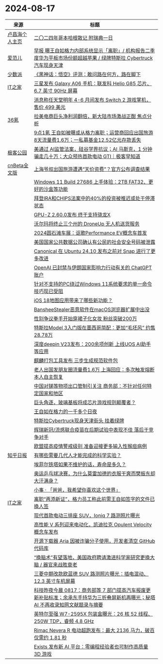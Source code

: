 ﻿# 2024-08-17

|来源|标题|
|---|---|
|[卢昌海个人主页](https://www.changhai.org//feed.xml)|[二〇二四年哥本哈根散记 附瑞典一日 ](https://www.changhai.org/articles/miscellaneous/misc/2024_Copenhagen.php)|
|[爱范儿](https://www.ifanr.com/feed)|[早报 曝王自如格力内部系统显示「离职」/ 机构报告二季度华为平板市场份额超越苹果 / 绿牌特斯拉 Cybertruck 汽车现身天津](https://www.ifanr.com/1596381?utm_source=rss&utm_medium=rss&utm_campaign=)|
|[少数派](https://sspai.com/feed)|[《黑神话：悟空》评测：敢问路在何方，路在脚下](https://sspai.com/post/91560)|
|[IT之家](https://www.ithome.com/rss/)|[三星发布 Galaxy A06 手机：联发科 Helio G85 芯片、6.7 英寸 90Hz 屏幕](https://www.ithome.com/0/789/134.htm)|
||[消息称任天堂明年 4-6 月间发布 Switch 2 游戏掌机，售价 499 美元](https://www.ithome.com/0/789/133.htm)|
|[36氪](http://36kr.com/feed)|[拉美电商巨头净利润翻倍，新大陆市场激战正酣 焦点分析](https://36kr.com/p/2909006817647232?f=rss)|
||[9点1氪 王自如被曝或从格力离职；运营商回应出国旅游8天流量费1.6万；一私募基金12.52亿元存款丢失](https://36kr.com/p/2909064323701633?f=rss)|
|[极客公园](http://feeds.geekpark.net/)|[美通过 AI监管法案，硅谷学界抗议；AI 马斯克，1 分钟骗走几十万；大众预热首款电动 GTI｜极客早知道](http://www.geekpark.net/news/339369)|
|[cnBeta全文版](http://feeds2.feedburner.com/cnbeta-full)|[上海爷叔出国旅游遭遇“天价资费”？官方公布调查结果](https://m.cnbeta.com.tw/view/1442538.htm)|
||[Windows 11 Build 27686 上手体验：2TB FAT32、更好的沙盒等功能](https://m.cnbeta.com.tw/view/1442537.htm)|
||[拜登IRA和CHIPS法案中的40%的投资被推迟或处于停滞状态](https://m.cnbeta.com.tw/view/1442535.htm)|
||[GPU-Z 2.60.0发布 终于支持骁龙X](https://m.cnbeta.com.tw/view/1442534.htm)|
||[沃尔玛将终止三个州的 DroneUp 无人机送货服务](https://m.cnbeta.com.tw/view/1442533.htm)|
||[2024圆石滩车展：讴歌Performance EV概念车首发](https://m.cnbeta.com.tw/view/1442532.htm)|
||[美国国家公共数据公司确认有公民的社会安全号码被泄露](https://m.cnbeta.com.tw/view/1442531.htm)|
||[Canonical 在 Ubuntu 24.10 发布之前对 Snap 进行了更多改进](https://m.cnbeta.com.tw/view/1442524.htm)|
||[OpenAI 已封禁与伊朗国家影响力行动有关的 ChatGPT 账户](https://m.cnbeta.com.tw/view/1442523.htm)|
||[针对不支持的PC绕过Windows 11系统要求的单一命令技巧现已受阻](https://m.cnbeta.com.tw/view/1442522.htm)|
||[iOS 18地图应用带来了哪些新功能？](https://m.cnbeta.com.tw/view/1442521.htm)|
||[BansheeStealer恶意软件在macOS浏览器扩展中出没](https://m.cnbeta.com.tw/view/1442519.htm)|
||[性别争议拳手开始穿裙子化女妆 粉丝突破200万](https://m.cnbeta.com.tw/view/1442518.htm)|
||[特斯拉Model 3入门版在墨西哥简配：更加“毛坯风” 约售28.78万](https://m.cnbeta.com.tw/view/1442517.htm)|
||[深度deepin V23发布：200余项创新 上线UOS AI助手等应用](https://m.cnbeta.com.tw/view/1442516.htm)|
||[麒麟打包工具发布 三步生成规范软件包](https://m.cnbeta.com.tw/view/1442514.htm)|
||[老人出国发朋友圈流量费1.6万 上海回应：多次触发熔断 本人自主恢复](https://m.cnbeta.com.tw/view/1442513.htm)|
||[中国对锑等物项出口管制引关注 商务部：不针对任何特定国家和地区](https://m.cnbeta.com.tw/view/1442512.htm)|
||[巨头角逐，玻璃基板将成芯片游戏规则颠覆者？](https://m.cnbeta.com.tw/view/1442508.htm)|
||[王自如在格力的一千多个日夜](https://m.cnbeta.com.tw/view/1442507.htm)|
||[特斯拉Cybertruck现身天津街头 挂着绿牌](https://m.cnbeta.com.tw/view/1442506.htm)|
||[辉瑞新冠/流感联合疫苗在后期试验中表现不佳 落后于竞争对手](https://m.cnbeta.com.tw/view/1442505.htm)|
||[欧盟提高疫情警戒级别 准备迎接更多输入性猴痘病例](https://m.cnbeta.com.tw/view/1442504.htm)|
|[知乎日报](https://feedx.net/rss/zhihudaily.xml)|[有哪些需要几代人才能完成的科学实验？](https://daily.zhihu.com/story/9774666)|
||[埃菲尔铁塔如果不维护的话，寿命是多久？](https://daily.zhihu.com/story/9774670)|
||[奥运乒乓球决赛，为什么莫雷加德的衣服干爽而樊振东却大汗满身？](https://daily.zhihu.com/story/9774679)|
||[小事 · 「爸爸，我希望你喜欢这个世界」](https://daily.zhihu.com/story/9774663)|
|[IT之家](https://www.ithome.com/rss/)|[离职“再添新证”，格力员工称此前需王自如签字的文件已换人签](https://www.ithome.com/0/789/127.htm)|
||[现代首款电动三排座 SUV，Ioniq 7 路测照片曝光](https://www.ithome.com/0/789/126.htm)|
||[高性能 V 系列迎来电动化，凯迪拉克 Opulent Velocity 概念车发布](https://www.ithome.com/0/789/125.htm)|
||[开源下载器 Aria 因被诈骗分子使用，开发者清空 GitHub 代码库](https://www.ithome.com/0/789/124.htm)|
||[“换脑术”有望落地，美国政府聘请激进科学家研究更换大脑 / 器官来战胜衰老](https://www.ithome.com/0/789/122.htm)|
||[三菱中期改款欧蓝德 SUV 路测照片曝光：插电混动、12.3 英寸车机屏幕](https://www.ithome.com/0/789/121.htm)|
||[科技昨夜今晨 0817：商务部等 7 部门提高汽车报废更新补贴标准；余承东手持华为三折叠屏新机再曝光；秘塔 AI 不再收录知网文献题录与摘要](https://www.ithome.com/0/789/119.htm)|
||[英特尔至强 W7-2595X 包装盒曝光：26 核 52 线程、250W TDP，睿频 4.8 GHz](https://www.ithome.com/0/789/118.htm)|
||[Rimac Nevera R 电动超跑发布：最大 2136 马力，破百仅需约 1.81 秒](https://www.ithome.com/0/789/117.htm)|
||[Exists 发布新 AI 平台：零编程经验者也可制作高质量 3D 游戏](https://www.ithome.com/0/789/116.htm)|
